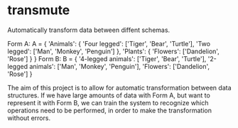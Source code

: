 # transmute
Automatically transform data between diffent schemas.

Form A:
  A = {
    'Animals': {
       'Four legged': ['Tiger', 'Bear', 'Turtle'],
       'Two legged': ['Man', 'Monkey', 'Penguin'] },
    'Plants': {
       'Flowers': ['Dandelion', 'Rose'] }
    }
Form B:
  B = {
    '4-legged animals': ['Tiger', 'Bear', 'Turtle'],
    '2-legged animals': ['Man', 'Monkey', 'Penguin'],
    'Flowers': ['Dandelion', 'Rose'] }

The aim of this project is to allow for automatic transformation between data structures. If we have large amounts of data with Form A, but want to represent it with Form B, we can train the system to recognize which operations need to be performed, in order to make the transformation without errors.
